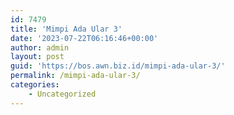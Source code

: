 ```yaml
---
id: 7479
title: 'Mimpi Ada Ular 3'
date: '2023-07-22T06:16:46+00:00'
author: admin
layout: post
guid: 'https://bos.awn.biz.id/mimpi-ada-ular-3/'
permalink: /mimpi-ada-ular-3/
categories:
    - Uncategorized
---
```



